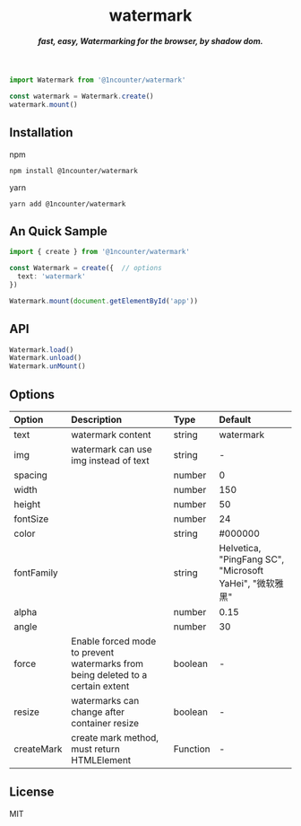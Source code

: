 <h1 align="center">watermark</h1>

<h5 align="center">fast, easy, Watermarking for the browser, by shadow dom.</h5>

<br />

```typescript
import Watermark from '@1ncounter/watermark'

const watermark = Watermark.create()
watermark.mount()
```

## Installation

npm
```
npm install @1ncounter/watermark
```

yarn
```
yarn add @1ncounter/watermark
```

## An Quick Sample

```typescript
import { create } from '@1ncounter/watermark'

const Watermark = create({  // options
  text: 'watermark' 
})

Watermark.mount(document.getElementById('app'))
```

## API
```js
Watermark.load()
Watermark.unload()
Watermark.unMount()
```

## Options

| Option     | Description                                                                     | Type     | Default                                                 |
| :--------- | :------------------------------------------------------------------------------ | :------- | :------------------------------------------------------ |
| text       | watermark content                                                               | string   | watermark                                               |
| img        | watermark can use img instead of text                                           | string   | -                                                       |
| spacing    |                                                                                 | number   | 0                                                       |
| width      |                                                                                 | number   | 150                                                     |
| height     |                                                                                 | number   | 50                                                      |
| fontSize   |                                                                                 | number   | 24                                                      |
| color      |                                                                                 | string   | #000000                                                 |
| fontFamily |                                                                                 | string   | Helvetica, "PingFang SC", "Microsoft YaHei", "微软雅黑" |
| alpha      |                                                                                 | number   | 0.15                                                    |
| angle      |                                                                                 | number   | 30                                                      |
| force      | Enable forced mode to prevent watermarks from being deleted to a certain extent | boolean  | -                                                       |
| resize     | watermarks can change after container resize                                    | boolean  | -                                                       |
| createMark | create mark method, must return HTMLElement                                     | Function | -                                                       |

## License

MIT
